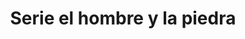 ---
type: "artwork"
format: "serie"
title: "Serie el hombre y la piedra"
slug: "el-hombre-y-la-piedra"
time: 20040101
year: "2004"
technic: "Mixta sobre papel"
featured: "el_hombre_y_la_piedra/featured.jpg"
images:
  - path: "el_hombre_y_la_piedra/01.jpg"
  - path: "el_hombre_y_la_piedra/02.jpg"
  - path: "el_hombre_y_la_piedra/03.jpg"
  - path: "el_hombre_y_la_piedra/04.jpg"
  - path: "el_hombre_y_la_piedra/05.jpg"
  - path: "el_hombre_y_la_piedra/06.jpg"
  - path: "el_hombre_y_la_piedra/07.jpg"
  - path: "el_hombre_y_la_piedra/08.jpg"
  - path: "el_hombre_y_la_piedra/09.jpg"
  - path: "el_hombre_y_la_piedra/10.jpg"
  - path: "el_hombre_y_la_piedra/11.jpg"
  - path: "el_hombre_y_la_piedra/12.jpg"
  - path: "el_hombre_y_la_piedra/13.jpg"
  - path: "el_hombre_y_la_piedra/14.jpg"
  - path: "el_hombre_y_la_piedra/15.jpg"
  - path: "el_hombre_y_la_piedra/16.jpg"
  - path: "el_hombre_y_la_piedra/17.jpg"
  - path: "el_hombre_y_la_piedra/18.jpg"
  - path: "el_hombre_y_la_piedra/19.jpg"
  - path: "el_hombre_y_la_piedra/20.jpg"
  - path: "el_hombre_y_la_piedra/21.jpg"
---